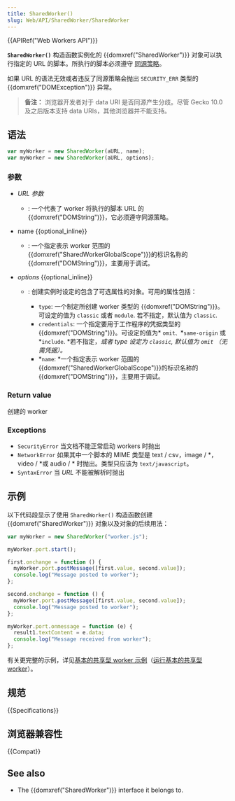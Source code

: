 ```yaml
---
title: SharedWorker()
slug: Web/API/SharedWorker/SharedWorker
---
```


{{APIRef("Web Workers API")}}

**`SharedWorker()`** 构造函数实例化的 {{domxref("SharedWorker")}} 对象可以执行指定的 URL 的脚本。所执行的脚本必须遵守 [同源策略](/zh-CN/docs/Web/Security/Same-origin_policy)。

如果 URL 的语法无效或者违反了同源策略会抛出 `SECURITY_ERR` 类型的 {{domxref("DOMException")}} 异常。

> **备注：** 浏览器开发者对于 data URI 是否同源产生分歧。尽管 Gecko 10.0 及之后版本支持 data URIs，其他浏览器并不能支持。

## 语法

```js
var myWorker = new SharedWorker(aURL, name);
var myWorker = new SharedWorker(aURL, options);
```

### 参数

- _URL 参数_
  - : 一个代表了 worker 将执行的脚本 URL 的 {{domxref("DOMString")}}，它必须遵守同源策略。
- name {{optional_inline}}
  - : 一个指定表示 worker 范围的{{domxref("SharedWorkerGlobalScope")}}的标识名称的 {{domxref("DOMString")}}，主要用于调试。
- _options_ {{optional_inline}}

  - : 创建实例时设定的包含了可选属性的对象。可用的属性包括：

    - `type`: 一个制定所创建 worker 类型的 {{domxref("DOMString")}}。可设定的值为 `classic` 或者 `module`. 若不指定，默认值为 `classic`.
    - `credentials`: 一个指定要用于工作程序的凭据类型的 {{domxref("DOMString")}}。可设定的值为* `omit、`*`same-origin` 或 *`include`. *若不指定，*或者 type 设定为 `classic`, *默认值为* `omit` （无需凭据）。*
    - *`name`: *一个指定表示 worker 范围的{{domxref("SharedWorkerGlobalScope")}}的标识名称的 {{domxref("DOMString")}}，主要用于调试。

### Return value

创建的 worker

### Exceptions

- `SecurityError` 当文档不能正常启动 workers 时抛出
- `NetworkError` 如果其中一个脚本的 MIME 类型是 text / csv，image / \*，video / \*或 audio / \* 时抛出。类型只应该为 `text/javascript`。
- `SyntaxError` 当 _URL_ 不能被解析时抛出

## 示例

以下代码段显示了使用 `SharedWorker()` 构造函数创建 {{domxref("SharedWorker")}} 对象以及对象的后续用法：

```js
var myWorker = new SharedWorker("worker.js");

myWorker.port.start();

first.onchange = function () {
  myWorker.port.postMessage([first.value, second.value]);
  console.log("Message posted to worker");
};

second.onchange = function () {
  myWorker.port.postMessage([first.value, second.value]);
  console.log("Message posted to worker");
};

myWorker.port.onmessage = function (e) {
  result1.textContent = e.data;
  console.log("Message received from worker");
};
```

有关更完整的示例，详见[基本的共享型 worker 示例](https://github.com/mdn/dom-examples/tree/main/web-workers/simple-shared-worker)（[运行基本的共享型 worker](https://mdn.github.io/dom-examples/web-workers/simple-shared-worker/)）。

## 规范

{{Specifications}}

## 浏览器兼容性

{{Compat}}

## See also

- The {{domxref("SharedWorker")}} interface it belongs to.

